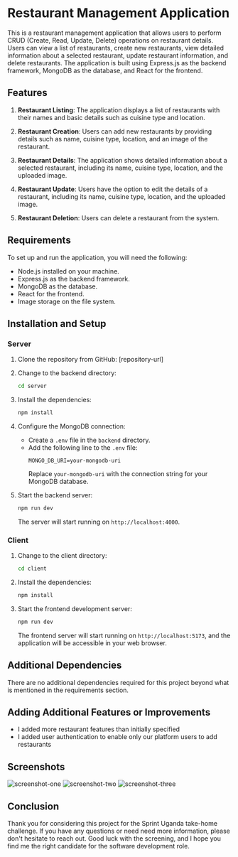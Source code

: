 # Restaurant Management Application

This is a restaurant management application that allows users to perform CRUD (Create, Read, Update, Delete) operations on restaurant details. Users can view a list of restaurants, create new restaurants, view detailed information about a selected restaurant, update restaurant information, and delete restaurants. The application is built using Express.js as the backend framework, MongoDB as the database, and React for the frontend.

## Features

1. **Restaurant Listing**: The application displays a list of restaurants with their names and basic details such as cuisine type and location.

2. **Restaurant Creation**: Users can add new restaurants by providing details such as name, cuisine type, location, and an image of the restaurant.

3. **Restaurant Details**: The application shows detailed information about a selected restaurant, including its name, cuisine type, location, and the uploaded image.

4. **Restaurant Update**: Users have the option to edit the details of a restaurant, including its name, cuisine type, location, and the uploaded image.

5. **Restaurant Deletion**: Users can delete a restaurant from the system.

## Requirements

To set up and run the application, you will need the following:

- Node.js installed on your machine.
- Express.js as the backend framework.
- MongoDB as the database.
- React for the frontend.
- Image storage on the file system.


## Installation and Setup

### Server

1. Clone the repository from GitHub: [repository-url]

2. Change to the backend directory:

   ```bash
   cd server
   ```

3. Install the dependencies:

   ```bash
   npm install
   ```

4. Configure the MongoDB connection:
   - Create a `.env` file in the `backend` directory.
   - Add the following line to the `.env` file:
     ```
     MONGO_DB_URI=your-mongodb-uri
     ```
     Replace `your-mongodb-uri` with the connection string for your MongoDB database.

5. Start the backend server:

   ```bash
   npm run dev
   ```

   The server will start running on `http://localhost:4000`.

### Client

1. Change to the client directory:

   ```bash
   cd client
   ```

2. Install the dependencies:

   ```bash
   npm install
   ```

3. Start the frontend development server:

   ```bash
   npm run dev
   ```

   The frontend server will start running on `http://localhost:5173`, and the application will be accessible in your web browser.

## Additional Dependencies

There are no additional dependencies required for this project beyond what is mentioned in the requirements section.

## Adding Additional Features or Improvements

- I added more restaurant features than initially specified
- I added user authentication to enable only our platform users to add restaurants

## Screenshots
![screenshot-one](https://ik.imagekit.io/daniels3bucket/sprintug/Screenshot__431_.png?updatedAt=1686310722405)
![screenshot-two](https://ik.imagekit.io/daniels3bucket/sprintug/Screenshot__425_.png?updatedAt=1686310722400)
![screenshot-three](https://ik.imagekit.io/daniels3bucket/sprintug/Screenshot__432_.png?updatedAt=1686310722376)

## Conclusion

Thank you for considering this project for the Sprint Uganda take-home challenge. If you have any questions or need need more information, please don't hesitate to reach out. Good luck with the screening, and I hope you find me the right candidate for the software development role.

[Omoding Daniel]: https://github.com/Darlio88
